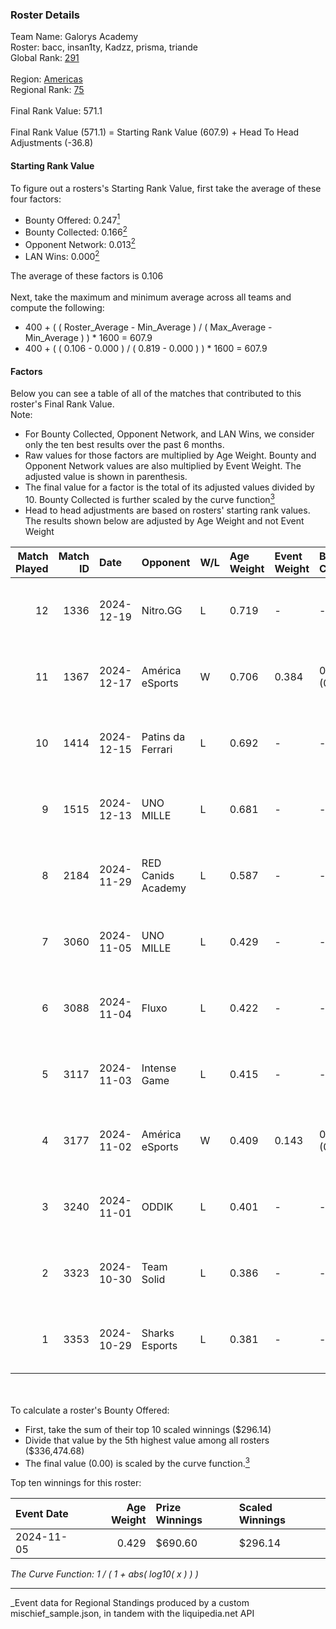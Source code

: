 ### Roster Details<br />
Team Name: Galorys Academy<br />
Roster: bacc, insan1ty, Kadzz, prisma, triande<br />
Global Rank: [291](../../standings_global_2025_03_01.md)<br />
<br />
Region: [Americas]( ../../standings_americas_2025_03_01.md)<br />
Regional Rank: [75]( ../../standings_americas_2025_03_01.md)<br />
<br />
Final Rank Value:  571.1<br />
<br />
Final Rank Value (571.1) = Starting Rank Value (607.9) + Head To Head Adjustments (-36.8)<br />

#### Starting Rank Value<br />
To figure out a rosters's Starting Rank Value, first take the average of these four factors:<br />
- Bounty Offered: 0.247[<sup>1</sup>](#table2)
- Bounty Collected: 0.166[<sup>2</sup>](#table1)
- Opponent Network: 0.013[<sup>2</sup>](#table1)
- LAN Wins: 0.000[<sup>2</sup>](#table1)

The average of these factors is 0.106<br />
<br />
Next, take the maximum and minimum average across all teams and compute the following:<br />
- 400 + ( ( Roster_Average - Min_Average ) / ( Max_Average - Min_Average ) ) * 1600 = 607.9
- 400 + ( ( 0.106 - 0.000 ) / ( 0.819 - 0.000 ) ) * 1600 = 607.9


#### Factors<br />
Below you can see a table of all of the matches that contributed to this roster's Final Rank Value.<br />
Note:<br />

- For Bounty Collected, Opponent Network, and LAN Wins, we consider only the ten best results over the past 6 months.
- Raw values for those factors are multiplied by Age Weight. Bounty and Opponent Network values are also multiplied by Event Weight. The adjusted value is shown in parenthesis.
- The final value for a factor is the total of its adjusted values divided by 10. Bounty Collected is further scaled by the curve function[<sup>3</sup>](#curveFunction)
- Head to head adjustments are based on rosters' starting rank values. The results shown below are adjusted by Age Weight and not Event Weight
<span id="table1"></span><br />


| Match Played | Match ID | Date       | Opponent           | W/L | Age Weight | Event Weight | Bounty Collected | Opponent Network | LAN Wins  | H2H Adj. | Roster                                  |
| -: | -: | :- | :- | :- | :- | :- | :- | :- | :- | -: | :- |
|           12 |     1336 | 2024-12-19 | Nitro.GG           | L   | 0.719      | -            | -                | -                | -         |    -8.56 | bacc, insan1ty, Kadzz, prisma, triande  |
|           11 |     1367 | 2024-12-17 | América eSports    | W   | 0.706      | 0.384        | 0.000 (0.000)    | 0.389 (0.106)    | 0 (0.000) |    10.71 | bacc, insan1ty, Kadzz, prisma, triande  |
|           10 |     1414 | 2024-12-15 | Patins da Ferrari  | L   | 0.692      | -            | -                | -                | -         |   -12.54 | bacc, insan1ty, Kadzz, prisma, triande  |
|            9 |     1515 | 2024-12-13 | UNO MILLE          | L   | 0.681      | -            | -                | -                | -         |    -5.72 | bacc, insan1ty, Kadzz, prisma, triande  |
|            8 |     2184 | 2024-11-29 | RED Canids Academy | L   | 0.587      | -            | -                | -                | -         |    -7.88 | bacc, insan1ty, Kadzz, prisma, triande  |
|            7 |     3060 | 2024-11-05 | UNO MILLE          | L   | 0.429      | -            | -                | -                | -         |    -3.92 | bacc, insan1ty, Kadzz, prisma, triande  |
|            6 |     3088 | 2024-11-04 | Fluxo              | L   | 0.422      | -            | -                | -                | -         |    -1.80 | bacc, insan1ty, Kadzz, prisma, triande  |
|            5 |     3117 | 2024-11-03 | Intense Game       | L   | 0.415      | -            | -                | -                | -         |    -5.80 | bacc, insan1ty, Kadzz, prisma, triande  |
|            4 |     3177 | 2024-11-02 | América eSports    | W   | 0.409      | 0.143        | 0.000 (0.000)    | 0.389 (0.023)    | 0 (0.000) |     5.96 | bacc, insan1ty, Kadzz, prisma, reg1no.O |
|            3 |     3240 | 2024-11-01 | ODDIK              | L   | 0.401      | -            | -                | -                | -         |    -3.17 | bacc, insan1ty, Kadzz, prisma, triande  |
|            2 |     3323 | 2024-10-30 | Team Solid         | L   | 0.386      | -            | -                | -                | -         |    -2.80 | bacc, insan1ty, Kadzz, prisma, triande  |
|            1 |     3353 | 2024-10-29 | Sharks Esports     | L   | 0.381      | -            | -                | -                | -         |    -1.31 | bacc, insan1ty, Kadzz, prisma, triande  |

<br />
<span id="table2"></span><br />
To calculate a roster's Bounty Offered:<br />

- First, take the sum of their top 10 scaled winnings ($296.14)
- Divide that value by the 5th highest value among all rosters ($336,474.68)
- The final value (0.00) is scaled by the curve function.[<sup>3</sup>](#curveFunction)

Top ten winnings for this roster:<br />

| Event Date | Age Weight | Prize Winnings | Scaled Winnings |
| :- | -: | :- | :- |
| 2024-11-05 |      0.429 | $690.60        | $296.14         |


<span id="curveFunction"></span>_The Curve Function: 1 / ( 1 + abs( log10( x ) ) )_<br />

---
_Event data for Regional Standings produced by a custom mischief_sample.json, in tandem with the liquipedia.net API<br />
